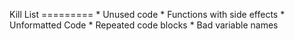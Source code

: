 ﻿Kill List 
﻿=========
﻿* Unused code 
﻿* Functions with side effects 
﻿* Unformatted Code 
﻿* Repeated code blocks
﻿* Bad variable names
